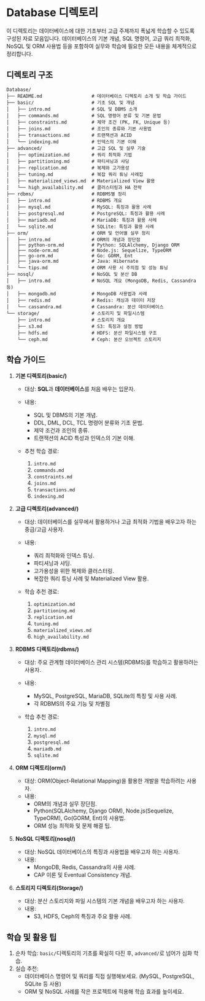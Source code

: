 # Database 디렉토리

이 디렉토리는 데이터베이스에 대한 기초부터 고급 주제까지 폭넓게 학습할 수 있도록 구성된 자료 모음입니다.
데이터베이스의 기본 개념, SQL 명령어, 고급 쿼리 최적화, NoSQL 및 ORM 사용법 등을 포함하여 실무와 학습에 필요한 모든 내용을 체계적으로 정리합니다.

## 디렉토리 구조

```plaintext
Database/
├── README.md                  # 데이터베이스 디렉토리 소개 및 학습 가이드
├── basic/                     # 기초 SQL 및 개념
│   ├── intro.md               # SQL 및 DBMS 소개
│   ├── commands.md            # SQL 명령어 분류 및 기본 문법
│   ├── constraints.md         # 제약 조건 (PK, FK, Unique 등)
│   ├── joins.md               # 조인의 종류와 기본 사용법
│   ├── transactions.md        # 트랜잭션과 ACID
│   └── indexing.md            # 인덱스의 기본 이해
├── advanced/                  # 고급 SQL 및 실무 기술
│   ├── optimization.md        # 쿼리 최적화 기법
│   ├── partitioning.md        # 파티셔닝과 샤딩
│   ├── replication.md         # 복제와 고가용성
│   ├── tuning.md              # 복잡 쿼리 튜닝 사례집
│   ├── materialized_views.md  # Materialized View 활용
│   └── high_availability.md   # 클러스터링과 HA 전략
├── rdbms/                     # RDBMS별 정리
│   ├── intro.md               # RDBMS 개요
│   ├── mysql.md               # MySQL: 특징과 활용 사례
│   ├── postgresql.md          # PostgreSQL: 특징과 활용 사례
│   ├── mariadb.md             # MariaDB: 특징과 활용 사례
│   └── sqlite.md              # SQLite: 특징과 활용 사례
├── orm/                       # ORM 및 언어별 실무 정리
│   ├── intro.md               # ORM의 개념과 장단점
│   ├── python-orm.md          # Python: SQLAlchemy, Django ORM
│   ├── node-orm.md            # Node.js: Sequelize, TypeORM
│   ├── go-orm.md              # Go: GORM, Ent
│   ├── java-orm.md            # Java: Hibernate
│   └── tips.md                # ORM 사용 시 주의점 및 성능 튜닝
├── nosql/                     # NoSQL 및 분산 DB
│   ├── intro.md               # NoSQL 개요 (MongoDB, Redis, Cassandra 등)
│   ├── mongodb.md             # MongoDB 사용법과 사례
│   ├── redis.md               # Redis: 캐싱과 데이터 저장
│   └── cassandra.md           # Cassandra: 분산 데이터베이스
└── storage/                   # 스토리지 및 파일시스템
    ├── intro.md               # 스토리지 개요
    ├── s3.md                  # S3: 특징과 설정 방법
    ├── hdfs.md                # HDFS: 분산 파일시스템 구조
    └── ceph.md                # Ceph: 분산 오브젝트 스토리지
```

## 학습 가이드

1. **기본 디렉토리(basic/)**
    - 대상: **SQL**과 **데이터베이스**를 처음 배우는 입문자.
    - 내용:
        - SQL 및 DBMS의 기본 개념.
        - DDL, DML, DCL, TCL 명령어 분류와 기초 문법.
        - 제약 조건과 조인의 종류.
        - 트랜잭션의 ACID 특성과 인덱스의 기본 이해.

    - 추천 학습 경로:
        1. `intro.md`
        2. `commands.md`
        3. `constraints.md`
        4. `joins.md`
        5. `transactions.md`
        6. `indexing.md`

2. **고급 디렉토리(advanced/)**
    - 대상: 데이터베이스를 실무에서 활용하거나 고급 최적화 기법을 배우고자 하는 중급/고급 사용자.
    - 내용:
        - 쿼리 최적화와 인덱스 튜닝.
        - 파티셔닝과 샤딩.
        - 고가용성을 위한 복제와 클러스터링.
        - 복잡한 쿼리 튜닝 사례 및 Materialized View 활용.

    - 학습 추천 경로:
        1. `optimization.md`
        2. `partitioning.md`
        3. `replication.md`
        4. `tuning.md`
        5. `materialized_views.md`
        6. `high_availability.md`

3. **RDBMS 디렉토리(rdbms/)**
    - 대상: 주요 관계형 데이터베이스 관리 시스템(RDBMS)를 학습하고 활용하려는 사용자.
    - 내용:
        - MySQL, PostgreSQL, MariaDB, SQLite의 특징 및 사용 사례.
        - 각 RDBMS의 주요 기능 및 차별점

    - 학습 추천 경로:
        1. `intro.md`
        2. `mysql.md`
        3. `postgresql.md`
        4. `mariadb.md`
        5. `sqlite.md`

4. **ORM 디렉토리(orm/)**
    - 대상: ORM(Object-Relational Mapping)을 활용한 개발을 학습하려는 사용자.
    - 내용:
        - ORM의 개념과 실무 장단점.
        - Python(SQLAlchemy, Django ORM), Node.js(Sequelize, TypeORM), Go(GORM, Ent)의 사용법.
        - ORM 성능 최적화 및 문제 해결 팁.

5. **NoSQL 디렉토리(nosql/)**
    - 대상: NoSQL 데이터베이스의 특징과 사용법을 배우고자 하는 사용자.
    - 내용:
        - MongoDB, Redis, Cassandra의 사용 사례.
        - CAP 이론 및 Eventual Consistency 개념.

6. **스토리지 디렉토리(Storage/)**
    - 대상: 분산 스토리지와 파일 시스템의 기본 개념을 배우고자 하는 사용자.
    - 내용:
        - S3, HDFS, Ceph의 특징과 주요 활용 사례.

## 학습 및 활용 팁

1. 순차 학습: `basic/`디렉토리의 기초를 확실히 다진 후, `advanced/`로 넘어가 심화 학습.
2. 실습 추천:
    - 데이터베이스 명령어 및 쿼리를 직접 실행해보세요. (MySQL, PostgreSQL, SQLite 등 사용)
    - ORM 및 NoSQL 사례를 작은 프로젝트에 적용해 학습 효과를 높이세요.